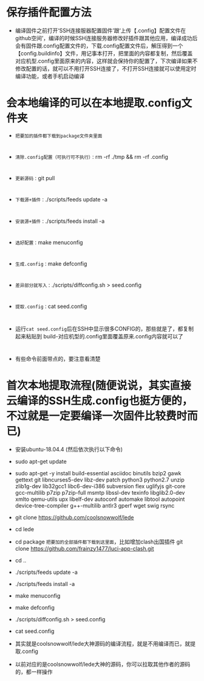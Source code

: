 # 保存插件配置方法
- 编译固件之前打开‘SSH连接服器配置固件’跟‘上传【.config】配置文件在github空间’，编译的时候SSH连接服务器修改好插件跟其他应用，编译成功后会有固件跟.config配置文件的，下载.config配置文件后，解压得到一个【config.buildinfo】文件，用记事本打开，把里面的内容都复制，然后覆盖对应机型.config里面原来的内容，这样就会保持你的配置了，下次编译如果不修改配置的话，就可以不用打开SSH连接了，不打开SSH连接就可以使用定时编译功能，或者手机启动编译
#
#
#

# 会本地编译的可以在本地提取.config文件夹

- `把要加的插件都下载到package文件夹里面`
#
- `清除.config配置（可执行可不执行）：`rm -rf ./tmp && rm -rf .config 
#
- `更新源码：`git pull
#
- `下载源+插件：`./scripts/feeds update -a
#
- `安装源+插件：`./scripts/feeds install -a
#
- `选好配置：`make menuconfig
#
- `生成.config：`make defconfig
#
- `差异部分就写入：`./scripts/diffconfig.sh > seed.config
#
- `提取.config：`cat seed.config
#
- 运行`cat seed.config`后在SSH中显示很多CONFIG的，那些就是了，都复制起来粘贴到 build-对应机型的.config里面覆盖原来.config内容就可以了
#
- 有些命令前面带点的，要注意看清楚


#
#
#
# 首次本地提取流程(随便说说，其实直接云编译的SSH生成.config也挺方便的，不过就是一定要编译一次固件比较费时而已)
- 安装ubuntu-18.04.4 (然后依次执行以下命令)
- sudo apt-get update
- sudo apt-get -y install build-essential asciidoc binutils bzip2 gawk gettext git libncurses5-dev libz-dev patch python3 python2.7 unzip zlib1g-dev lib32gcc1 libc6-dev-i386 subversion flex uglifyjs git-core gcc-multilib p7zip p7zip-full msmtp libssl-dev texinfo libglib2.0-dev xmlto qemu-utils upx libelf-dev autoconf automake libtool autopoint device-tree-compiler g++-multilib antlr3 gperf wget swig rsync
- git clone https://github.com/coolsnowwolf/lede
- cd lede
- cd package    `把要加的全部插件都下载到这里面`，比如增加clash出国插件 git clone https://github.com/frainzy1477/luci-app-clash.git
- cd ..
- ./scripts/feeds update -a
- ./scripts/feeds install -a
- make menuconfig
- make defconfig
- ./scripts/diffconfig.sh > seed.config
- cat seed.config
- 其实就是coolsnowwolf/lede大神源码的编译流程，就是不用编译而已，就提取.config

- 以前对应的是coolsnowwolf/lede大神的源码，你可以拉取其他作者的源码的，都一样操作
